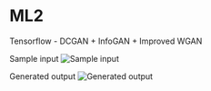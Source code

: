 # ML2

Tensorflow - DCGAN + InfoGAN + Improved WGAN

Sample input
![Sample input](https://github.com/skyser2003/ML2/blob/master/sample_output/input.png)

Generated output
![Generated output](https://github.com/skyser2003/ML2/blob/master/sample_output/output.png)
